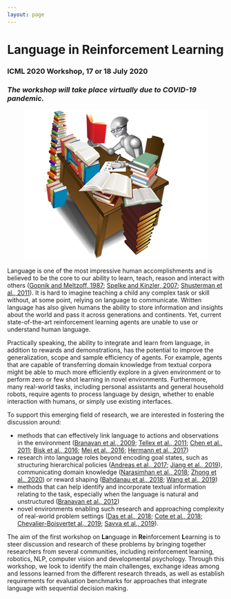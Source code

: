 ```yaml
---
layout: page
---
```


# **Language in Reinforcement Learning**

### ICML 2020 Workshop, 17 or 18 July 2020

### _The workshop will take place virtually due to COVID-19 pandemic._ 

<figure class="figure mw-50 text-center">
  <img src="/assets/img/machinereading.jpg" class="figure-img img-fluid rounded" alt="Machine reading.">
</figure>

Language is one of the most impressive human accomplishments and is believed to be the core to our ability to learn, teach, reason and interact with others ([Gopnik and Meltzoff, 1987](http://ilabs.washington.edu/meltzoff/pdf/87Gopnik_Meltzoff_ChildDev.pdf); [Spelke and Kinzler, 2007](http://inst.cs.berkeley.edu/~cs182/sp08/readings/SpelkeKinzler07.pdf); [Shusterman et al., 2011](https://www.ncbi.nlm.nih.gov/pubmed/21665199)). It is hard to imagine teaching a child any complex task or skill without, at some point, relying on language to communicate. Written language has also given humans the ability to store information and insights about the world and pass it across generations and continents. Yet, current state-of-the-art reinforcement learning agents are unable to use or understand human language. 

Practically speaking, the ability to integrate and learn from language, in addition to rewards and demonstrations, has the potential to improve the generalization, scope and sample efficiency of agents. For example, agents that are capable of transferring domain knowledge from textual corpora might be able to much more efficiently explore in a given environment or to perform zero or few shot learning in novel environments. Furthermore, many real-world tasks, including personal assistants and general household robots, require agents to process language by design, whether to enable interaction with humans, or simply use existing interfaces. 

To support this emerging field of research, we are interested in fostering the discussion around:
* methods that can effectively link language to actions and observations in the environment 
([Branavan et al., 2009](https://people.csail.mit.edu/regina/my_papers/RL.pdf); [Tellex et al., 2011](https://www.aaai.org/ocs/index.php/AAAI/AAAI11/paper/viewFile/3623/4113); [Chen et al., 2011](http://www.cs.utexas.edu/users/ml/papers/chen.aaai11.pdf); [Bisk et al., 2016](https://yonatanbisk.com/papers/2016-NAACL.pdf); 
[Mei et al., 2016](https://arxiv.org/abs/1506.04089); [Hermann et al., 2017](https://arxiv.org/abs/1706.06551)) 
* research into language roles beyond encoding goal states, such as structuring hierarchical policies ([Andreas et al., 2017](https://arxiv.org/abs/1611.01796); [Jiang et al., 2019](https://arxiv.org/abs/1906.07343)), 
communicating domain knowledge ([Narasimhan et al., 2018](https://arxiv.org/abs/1708.00133); [Zhong et al., 2020](https://arxiv.org/abs/1910.08210))
 or reward shaping ([Bahdanau et al., 2018](https://arxiv.org/abs/1806.01946); [Wang et al., 2019](https://arxiv.org/abs/1811.10092)) 
* methods that can help identify and incorporate textual information relating to the task, especially when the language is natural and unstructured ([Branavan et al., 2012](https://arxiv.org/abs/1401.5390))
* novel environments enabling such research and approaching complexity of real-world problem settings 
([Das et al., 2018](https://arxiv.org/abs/1711.11543); [Cote et al., 2018](https://arxiv.org/abs/1806.11532); [Chevalier-Boisvertet al., 2019](https://arxiv.org/abs/1810.08272); [Savva et al., 2019](https://arxiv.org/abs/1904.01201)).

The aim of the first workshop on **La**nguage in **Re**inforcement **L**earning is to steer discussion and research of these problems by bringing together researchers from several communities, including reinforcement learning, robotics, NLP, computer vision and developmental psychology. Through this workshop, we look to identify the main challenges, exchange ideas among and lessons learned from the different research threads, as well as establish requirements for evaluation benchmarks for approaches that integrate language with sequential decision making.






